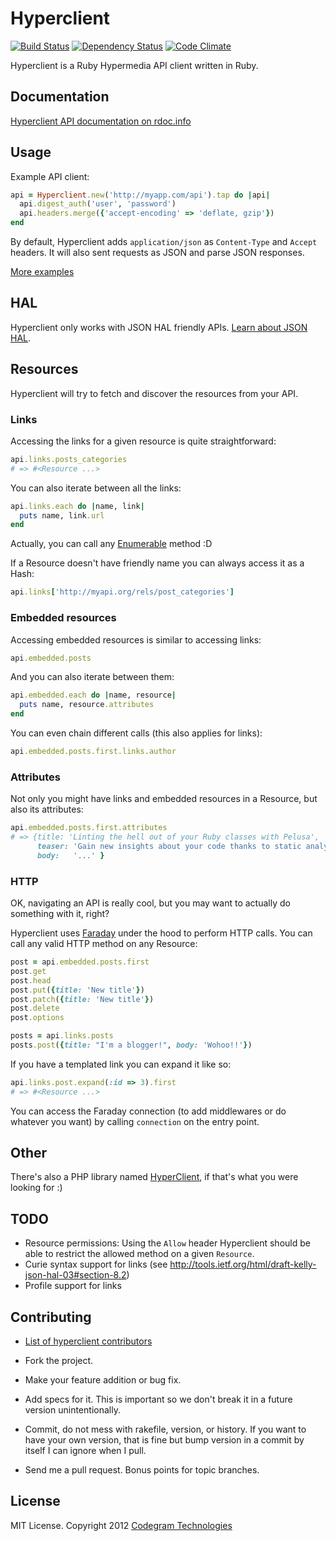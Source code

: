 # Hyperclient
[![Build Status](https://secure.travis-ci.org/codegram/hyperclient.png)](http://travis-ci.org/codegram/hyperclient)
[![Dependency Status](https://gemnasium.com/codegram/hyperclient.png)](http://gemnasium.com/codegram/hyperclient)
[![Code Climate](https://codeclimate.com/badge.png)](https://codeclimate.com/github/codegram/hyperclient)

Hyperclient is a Ruby Hypermedia API client written in Ruby.

## Documentation

[Hyperclient API documentation on rdoc.info][rdoc]

## Usage

Example API client:

````ruby
api = Hyperclient.new('http://myapp.com/api').tap do |api|
  api.digest_auth('user', 'password')
  api.headers.merge({'accept-encoding' => 'deflate, gzip'})
end
````

By default, Hyperclient adds `application/json` as `Content-Type` and `Accept`
headers. It will also sent requests as JSON and parse JSON responses.

[More examples][examples]

## HAL

Hyperclient only works with JSON HAL friendly APIs. [Learn about JSON HAL][hal].

## Resources

Hyperclient will try to fetch and discover the resources from your API.

### Links

Accessing the links for a given resource is quite straightforward:

````ruby
api.links.posts_categories
# => #<Resource ...>
````

You can also iterate between all the links:

````ruby
api.links.each do |name, link|
  puts name, link.url
end
````

Actually, you can call any [Enumerable][enumerable] method :D

If a Resource doesn't have friendly name you can always access it as a Hash:

````ruby
api.links['http://myapi.org/rels/post_categories']
````

### Embedded resources

Accessing embedded resources is similar to accessing links:

````ruby
api.embedded.posts
````

And you can also iterate between them:

````ruby
api.embedded.each do |name, resource|
  puts name, resource.attributes
end
````

You can even chain different calls (this also applies for links):

````ruby
api.embedded.posts.first.links.author
````

### Attributes

Not only you might have links and embedded resources in a Resource, but also
its attributes:

````ruby
api.embedded.posts.first.attributes
# => {title: 'Linting the hell out of your Ruby classes with Pelusa',
      teaser: 'Gain new insights about your code thanks to static analysis',
      body:   '...' }
````

### HTTP

OK, navigating an API is really cool, but you may want to actually do something
with it, right?

Hyperclient uses [Faraday][faraday] under the hood to perform HTTP calls. You can
call any valid HTTP method on any Resource:

````ruby
post = api.embedded.posts.first
post.get
post.head
post.put({title: 'New title'})
post.patch({title: 'New title'})
post.delete
post.options

posts = api.links.posts
posts.post({title: "I'm a blogger!", body: 'Wohoo!!'})
````

If you have a templated link you can expand it like so:

````ruby
api.links.post.expand(:id => 3).first
# => #<Resource ...>
````

You can access the Faraday connection (to add middlewares or do whatever
you want) by calling `connection` on the entry point.

## Other

There's also a PHP library named [HyperClient](https://github.com/FoxyCart/HyperClient), if that's what you were looking for :)

## TODO

* Resource permissions: Using the `Allow` header Hyperclient should be able to
  restrict the allowed method on a given `Resource`.
* Curie syntax support for links (see http://tools.ietf.org/html/draft-kelly-json-hal-03#section-8.2)
* Profile support for links


## Contributing

* [List of hyperclient contributors][contributors]

* Fork the project.
* Make your feature addition or bug fix.
* Add specs for it. This is important so we don't break it in a future
  version unintentionally.
* Commit, do not mess with rakefile, version, or history.
  If you want to have your own version, that is fine but bump version
  in a commit by itself I can ignore when I pull.
* Send me a pull request. Bonus points for topic branches.

## License

MIT License. Copyright 2012 [Codegram Technologies][codegram]

[hal]: http://stateless.co/hal_specification.html
[contributors]: https://github.com/codegram/hyperclient/contributors
[codegram]: http://codegram.com
[documentup]: http://codegram.github.com/hyperclient
[faraday]: http://github.com/lostisland/faraday
[examples]: http://github.com/codegram/hyperclient/tree/master/examples
[enumerable]: http://ruby-doc.org/core-1.9.3/Enumerable.html
[rdoc]: http://rubydoc.org/github/codegram/hyperclient/master/frames
